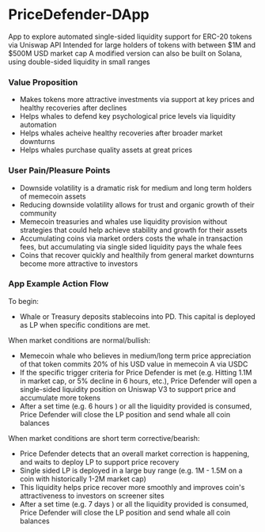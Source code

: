 # PriceDefender-DApp
App to explore automated single-sided liquidity support for ERC-20 tokens via Uniswap API
Intended for large holders of tokens with between $1M and $500M USD market cap
A modified version can also be built on Solana, using double-sided liquidity in small ranges

### Value Proposition
- Makes tokens more attractive investments via support at key prices and healthy recoveries after declines 
- Helps whales to defend key psychological price levels via liquidity automation
- Helps whales acheive healthy recoveries after broader market downturns
- Helps whales purchase quality assets at great prices

### User Pain/Pleasure Points
- Downside volatility is a dramatic risk for medium and long term holders of memecoin assets
- Reducing downside volatility allows for trust and organic growth of their community
- Memecoin treasuries and whales use liquidity provision without strategies that could help achieve stability and growth for their assets
- Accumulating coins via market orders costs the whale in transaction fees, but accumulating via single sided liquidity pays the whale fees
- Coins that recover quickly and healthily from general market downturns become more attractive to investors

### App Example Action Flow
To begin:
- Whale or Treasury deposits stablecoins into PD. This capital is deployed as LP when specific conditions are met.

When market conditions are normal/bullish:
- Memecoin whale who believes in medium/long term price appreciation of that token commits 20% of his USD value in memecoin A via USDC
- If the specific trigger criteria for Price Defender is met (e.g. Hitting 1.1M in market cap, or 5% decline in 6 hours, etc.), Price Defender will open a single-sided liquidity position on Uniswap V3 to support price and accumulate more tokens
- After a set time (e.g. 6 hours ) or all the liquidity provided is consumed, Price Defender will close the LP position and send whale all coin balances

When market conditions are short term corrective/bearish:
- Price Defender detects that an overall market correction is happening, and waits to deploy LP to support price recovery
- Single sided LP is deployed in a large buy range (e.g. 1M - 1.5M on a coin with historically 1-2M market cap)
- This liquidity helps price recover more smoothly and improves coin's attractiveness to investors on screener sites
- After a set time (e.g. 7 days ) or all the liquidity provided is consumed, Price Defender will close the LP position and send whale all coin balances
